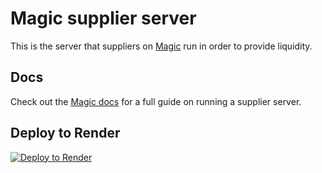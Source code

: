 # Magic supplier server

This is the server that suppliers on [Magic](https://magic.fun) run in order to provide liquidity.

## Docs

Check out the [Magic docs](https://docs.magic.fun/guides/host-a-supplier) for a full guide on running a supplier server.

## Deploy to Render

[![Deploy to Render](https://render.com/images/deploy-to-render-button.svg)](https://render.com/deploy?repo=https://github.com/magicstx/supplier-server)

